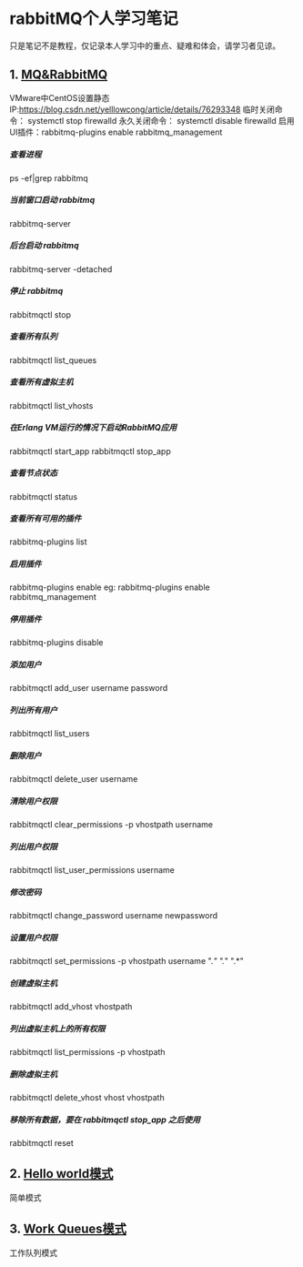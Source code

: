 # rabbitMQ个人学习笔记

只是笔记不是教程，仅记录本人学习中的重点、疑难和体会，请学习者见谅。

## 1. [MQ&RabbitMQ](https://github.com/YuxingXie/study-rabbitmq/blob/main/assets/md/001.MD)

VMware中CentOS设置静态IP:https://blog.csdn.net/yelllowcong/article/details/76293348
临时关闭命令： systemctl stop firewalld
永久关闭命令： systemctl disable firewalld
启用UI插件：rabbitmq-plugins enable rabbitmq_management
##### 查看进程
ps -ef|grep rabbitmq
##### 当前窗口启动 rabbitmq
rabbitmq-server
##### 后台启动 rabbitmq
rabbitmq-server -detached
##### 停止 rabbitmq
rabbitmqctl stop
##### 查看所有队列
rabbitmqctl list_queues
##### 查看所有虚拟主机
rabbitmqctl list_vhosts
##### 在Erlang VM运行的情况下启动RabbitMQ应用
rabbitmqctl start_app 
rabbitmqctl stop_app
##### 查看节点状态
rabbitmqctl status
##### 查看所有可用的插件
rabbitmq-plugins list
##### 启用插件
rabbitmq-plugins enable <plugin-name>eg: rabbitmq-plugins enable rabbitmq_management
##### 停用插件
rabbitmq-plugins disable <plugin-name>
##### 添加用户
rabbitmqctl add_user username password
##### 列出所有用户
rabbitmqctl list_users
##### 删除用户
rabbitmqctl delete_user username
##### 清除用户权限
rabbitmqctl clear_permissions -p vhostpath username
##### 列出用户权限
rabbitmqctl list_user_permissions username
##### 修改密码
rabbitmqctl change_password username newpassword
##### 设置用户权限
rabbitmqctl set_permissions -p vhostpath username ".*" ".*" ".*"
##### 创建虚拟主机
rabbitmqctl add_vhost vhostpath
##### 列出虚拟主机上的所有权限
rabbitmqctl list_permissions -p vhostpath
##### 删除虚拟主机
rabbitmqctl delete_vhost vhost vhostpath
##### 移除所有数据，要在 rabbitmqctl stop_app 之后使用
rabbitmqctl reset

## 2. [Hello world模式](https://github.com/YuxingXie/study-rabbitmq/blob/main/assets/md/002.MD)
简单模式

## 3. [Work Queues模式](https://github.com/YuxingXie/study-rabbitmq/blob/main/assets/md/003.MD)
工作队列模式



